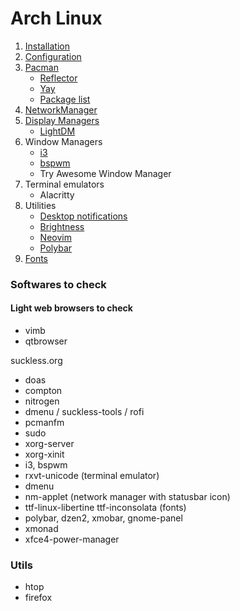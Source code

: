 # Arch Linux

1. [Installation](Installation/index)
2. [Configuration](configuration/index)
3. [Pacman](Pacman/index)
    - [Reflector](Pacman/Reflector)
    - [Yay](Pacman/Yay)
    - [Package list](Pacman/package-list)
4. [NetworkManager](network-manager)
5. [Display Managers](display-managers)
    - [LightDM](display-managers/lightdm#LightDM)
6. Window Managers
    - [i3](window-manager/i3)
    - [bspwm](window-manager/bspwm)
    - Try Awesome Window Manager
7. Terminal emulators
    - Alacritty
8. Utilities
    - [Desktop notifications](utilities/desktop-notifications)
    - [Brightness](utilities/brightness)
    - [Neovim](utilities/neovim)
    - [Polybar](utilities/polybar)
9. [Fonts](fonts)

### Softwares to check

#### Light web browsers to check

- vimb
- qtbrowser

suckless.org

* doas
* compton
* nitrogen
* dmenu / suckless-tools / rofi
* pcmanfm
* sudo
* xorg-server
* xorg-xinit
* i3, bspwm
* rxvt-unicode (terminal emulator)
* dmenu
* nm-applet (network manager with statusbar icon)
* ttf-linux-libertine ttf-inconsolata (fonts)
* polybar, dzen2, xmobar, gnome-panel
* xmonad
* xfce4-power-manager


### Utils

* htop
* firefox
